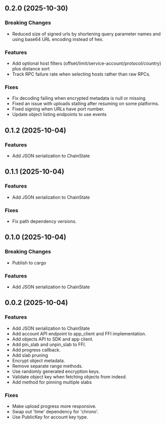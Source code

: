 ## 0.2.0 (2025-10-30)

### Breaking Changes

- Reduced size of signed urls by shortening query parameter names and using base64 URL encoding instead of hex.

### Features

- Add optional host filters (offset/limit/service-account/protocol/country) plus distance sort
- Track RPC failure rate when selecting hosts rather than raw RPCs.

### Fixes

- Fix decoding failing when encrypted metadata is null or missing
- Fixed an issue with uploads stalling after resuming on some platforms.
- Fixed signing when URLs have port number.
- Update object listing endpoints to use events

## 0.1.2 (2025-10-04)

### Features

- Add JSON serialization to ChainState

## 0.1.1 (2025-10-04)

### Features

- Add JSON serialization to ChainState

### Fixes

- Fix path dependency versions.

## 0.1.0 (2025-10-04)

### Breaking Changes

- Publish to cargo

### Features

- Add JSON serialization to ChainState

## 0.0.2 (2025-10-04)

### Features

- Add JSON serialization to ChainState
- Add account API endpoint to app_client and FFI implementation.
- Add objects API to SDK and app client.
- Add pin_slab and unpin_slab to FFI.
- Add progress callback.
- Add slab pruning
- Encrypt object metadata.
- Remove separate range methods.
- Use randomly generated encryption keys.
- Validate object key when fetching objects from indexd.
- Add method for pinning multiple slabs

### Fixes

- Make upload progress more responsive.
- Swap out 'time' dependency for 'chrono'.
- Use PublicKey for account key type.

